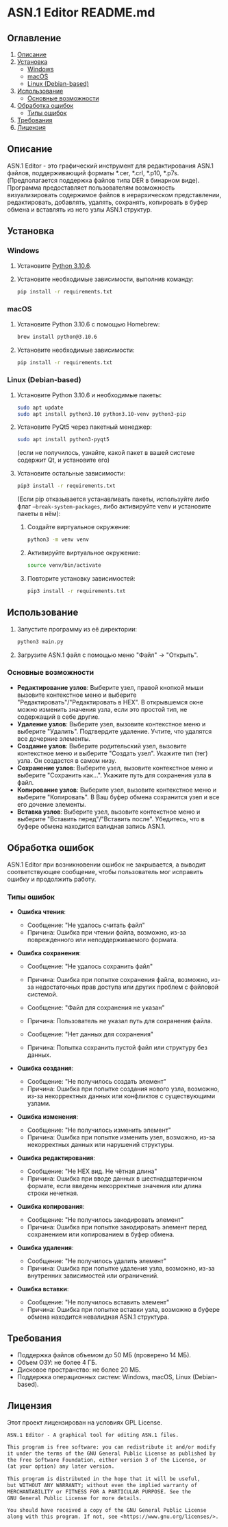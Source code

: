 # ASN.1 Editor README.md

## Оглавление
1. [Описание](#описание)
2. [Установка](#установка)
   - [Windows](#windows)
   - [macOS](#macos)
   - [Linux (Debian-based)](#linux-debian-based)
3. [Использование](#использование)
   - [Основные возможности](#основные-возможности)
4. [Обработка ошибок](#обработка-ошибок)
   - [Типы ошибок](#типы-ошибок)
5. [Требования](#требования)
6. [Лицензия](#лицензия)

## Описание

ASN.1 Editor - это графический инструмент для редактирования ASN.1 файлов, поддерживающий форматы *.cer, *.crl, *.p10, *.p7s. (Предполагается поддержка файлов типа DER в бинарном виде). Программа предоставляет пользователям возможность визуализировать содержимое файлов в иерархическом представлении, редактировать, добавлять, удалять, сохранять, копировать в буфер обмена и вставлять из него узлы ASN.1 структур.

## Установка

### Windows

1. Установите [Python 3.10.6](https://www.python.org/downloads/release/python-3106/).

2. Установите необходимые зависимости, выполнив команду:
   ```sh
   pip install -r requirements.txt
   ```

### macOS

1. Установите Python 3.10.6 с помощью Homebrew:
   ```sh
   brew install python@3.10.6
   ```

2. Установите необходимые зависимости:
   ```sh
   pip install -r requirements.txt
   ```

### Linux (Debian-based)

1. Установите Python 3.10.6 и необходимые пакеты:
   ```sh
   sudo apt update
   sudo apt install python3.10 python3.10-venv python3-pip
   ```

2. Установите PyQt5 через пакетный менеджер:
   ```sh
   sudo apt install python3-pyqt5
   ```
   (если не получилось, узнайте, какой пакет в вашей системе содержит Qt, и установите его)

3. Установите остальные зависимости:
   ```sh
   pip3 install -r requirements.txt
   ```
   (Если pip отказывается устанавливать пакеты, используйте либо флаг ```–break-system-packages```, либо активируйте venv и установите пакеты в нём):

   1. Создайте виртуальное окружение:
      ```sh
      python3 -m venv venv
      ```

   2. Активируйте виртуальное окружение:
      ```sh
      source venv/bin/activate
      ```

   3. Повторите установку зависимостей:
      ```sh
      pip3 install -r requirements.txt
      ```


## Использование

1. Запустите программу из её директории:
   ```sh
   python3 main.py
   ```

2. Загрузите ASN.1 файл с помощью меню "Файл" -> "Открыть".

### Основные возможности

- **Редактирование узлов**: Выберите узел, правой кнопкой мыши вызовите контекстное меню и выберите "Редактировать"/"Редактировать в HEX". В открывшемся окне можно изменить значения узла, если это простой тип, не содержащий в себе другие.
- **Удаление узлов**: Выберите узел, вызовите контекстное меню и выберите "Удалить". Подтвердите удаление. Учтите, что удалятся все дочерние элементы.
- **Создание узлов**: Выберите родительский узел, вызовите контекстное меню и выберите "Создать узел". Укажите тип (тег) узла. Он создастся в самом низу.
- **Сохранение узлов**: Выберите узел, вызовите контекстное меню и выберите "Сохранить как...". Укажите путь для сохранения узла в файл.
- **Копирование узлов**: Выберите узел, вызовите контекстное меню и выберите "Копировать". В Ваш буфер обмена сохранится узел и все его дочение элементы.
- **Вставка узлов**: Выберите узел, вызовите контекстное меню и выберите "Вставить перед"/"Вставить после". Убедитесь, что в буфере обмена находится валидная запись ASN.1.

## Обработка ошибок

ASN.1 Editor при возникновении ошибок не закрывается, а выводит соответствующее сообщение, чтобы пользователь мог исправить ошибку и продолжить работу.

### Типы ошибок

- **Ошибка чтения**:
  - Сообщение: "Не удалось считать файл"
  - Причина: Ошибка при чтении файла, возможно, из-за поврежденного или неподдерживаемого формата.

- **Ошибка сохранения**:
  - Сообщение: "Не удалось сохранить файл"
  - Причина: Ошибка при попытке сохранения файла, возможно, из-за недостаточных прав доступа или других проблем с файловой системой.
  
  - Сообщение: "Файл для сохранения не указан"
  - Причина: Пользователь не указал путь для сохранения файла.
  
  - Сообщение: "Нет данных для сохранения"
  - Причина: Попытка сохранить пустой файл или структуру без данных.

- **Ошибка создания**:
  - Сообщение: "Не получилось создать элемент"
  - Причина: Ошибка при попытке создания нового узла, возможно, из-за некорректных данных или конфликтов с существующими узлами.

- **Ошибка изменения**:
  - Сообщение: "Не получилось изменить элемент"
  - Причина: Ошибка при попытке изменить узел, возможно, из-за некорректных данных или нарушений структуры.

- **Ошибка редактирования**:
  - Сообщение: "Не HEX вид. Не чётная длина"
  - Причина: Ошибка при вводе данных в шестнадцатеричном формате, если введены некорректные значения или длина строки нечетная.

- **Ошибка копирования**:
  - Сообщение: "Не получилось закодировать элемент"
  - Причина: Ошибка при попытке закодировать элемент перед сохранением или копированием в буфер обмена.

- **Ошибка удаления**:
  - Сообщение: "Не получилось удалить элемент"
  - Причина: Ошибка при попытке удаления узла, возможно, из-за внутренних зависимостей или ограничений.

- **Ошибка вставки**:
  - Сообщение: "Не получилось вставить элемент"
  - Причина: Ошибка при попытке вставки узла, возможно в буфере обмена находится невалидная ASN.1 структура.

## Требования

- Поддержка файлов объемом до 50 МБ (проверено 14 МБ).
- Объем ОЗУ: не более 4 ГБ.
- Дисковое пространство: не более 20 МБ.
- Поддержка операционных систем: Windows, macOS, Linux (Debian-based).

## Лицензия

Этот проект лицензирован на условиях GPL License.

```txt
ASN.1 Editor - A graphical tool for editing ASN.1 files.

This program is free software: you can redistribute it and/or modify
it under the terms of the GNU General Public License as published by
the Free Software Foundation, either version 3 of the License, or
(at your option) any later version.

This program is distributed in the hope that it will be useful,
but WITHOUT ANY WARRANTY; without even the implied warranty of
MERCHANTABILITY or FITNESS FOR A PARTICULAR PURPOSE. See the
GNU General Public License for more details.

You should have received a copy of the GNU General Public License
along with this program. If not, see <https://www.gnu.org/licenses/>.
```
